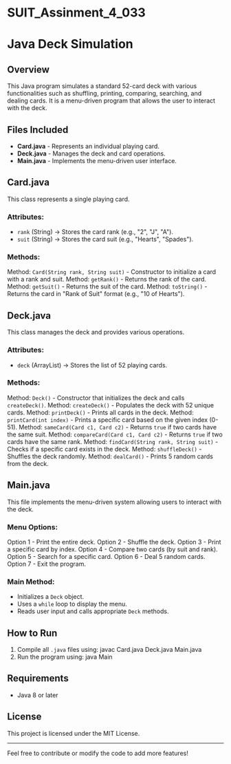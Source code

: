 # SUIT_Assinment_4_033
# Java Deck Simulation

## Overview
This Java program simulates a standard 52-card deck with various functionalities such as shuffling, printing, comparing, searching, and dealing cards. It is a menu-driven program that allows the user to interact with the deck.

## Files Included
- **Card.java** - Represents an individual playing card.
- **Deck.java** - Manages the deck and card operations.
- **Main.java** - Implements the menu-driven user interface.

## Card.java
This class represents a single playing card.

### Attributes:
- `rank` (String) → Stores the card rank (e.g., "2", "J", "A").
- `suit` (String) → Stores the card suit (e.g., "Hearts", "Spades").

### Methods:
Method: `Card(String rank, String suit)` - Constructor to initialize a card with a rank and suit.
Method: `getRank()` - Returns the rank of the card.
Method: `getSuit()` - Returns the suit of the card.
Method: `toString()` - Returns the card in "Rank of Suit" format (e.g., "10 of Hearts").

## Deck.java
This class manages the deck and provides various operations.

### Attributes:
- `deck` (ArrayList<Card>) → Stores the list of 52 playing cards.

### Methods:
Method: `Deck()` - Constructor that initializes the deck and calls `createDeck()`.
Method: `createDeck()` - Populates the deck with 52 unique cards.
Method: `printDeck()` - Prints all cards in the deck.
Method: `printCard(int index)` - Prints a specific card based on the given index (0-51).
Method: `sameCard(Card c1, Card c2)` - Returns `true` if two cards have the same suit.
Method: `compareCard(Card c1, Card c2)` - Returns `true` if two cards have the same rank.
Method: `findCard(String rank, String suit)` - Checks if a specific card exists in the deck.
Method: `shuffleDeck()` - Shuffles the deck randomly.
Method: `dealCard()` - Prints 5 random cards from the deck.

## Main.java
This file implements the menu-driven system allowing users to interact with the deck.

### Menu Options:
Option 1 - Print the entire deck.
Option 2 - Shuffle the deck.
Option 3 - Print a specific card by index.
Option 4 - Compare two cards (by suit and rank).
Option 5 - Search for a specific card.
Option 6 - Deal 5 random cards.
Option 7 - Exit the program.

### Main Method:
- Initializes a `Deck` object.
- Uses a `while` loop to display the menu.
- Reads user input and calls appropriate `Deck` methods.

## How to Run
1. Compile all `.java` files using:
   javac Card.java Deck.java Main.java
2. Run the program using:
   java Main

## Requirements
- Java 8 or later

## License
This project is licensed under the MIT License.

---
Feel free to contribute or modify the code to add more features!